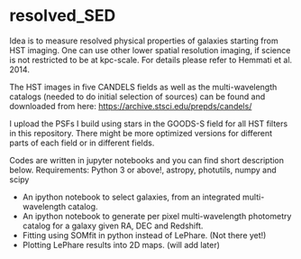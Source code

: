 # resolved_SED

Idea is to measure resolved physical properties of galaxies starting from HST imaging. One can use other lower spatial resolution imaging, if science is not restricted to be at kpc-scale. For details please refer to Hemmati et al. 2014.


The HST images in five CANDELS fields as well as the multi-wavelength catalogs (needed to do initial selection of sources) can be found and downloaded from here:
https://archive.stsci.edu/prepds/candels/

I upload the PSFs I build using stars in the GOODS-S field for all HST filters in this repository. There might be more optimized versions for different parts of each field or in different fields.

Codes are written in jupyter notebooks and you can find short description below. Requirements:
 Python 3 or above!, astropy, photutils, numpy and scipy 


- An ipython notebook to select galaxies, from an integrated multi-wavelength catalog.
- An ipython notebook to generate per pixel multi-wavelength photometry catalog for a galaxy given RA, DEC and Redshift. 
- Fitting using SOMfit in python instead of LePhare. (Not there yet!)
- Plotting LePhare results into 2D maps. (will add later)




